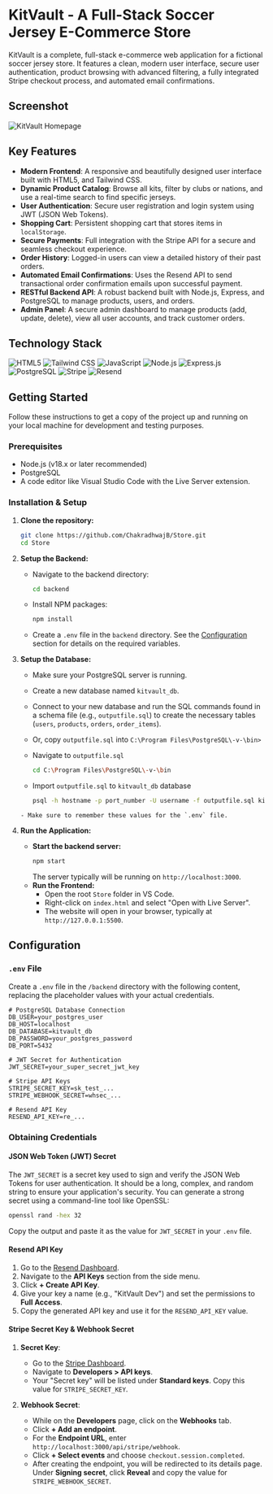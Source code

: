 # KitVault - A Full-Stack Soccer Jersey E-Commerce Store

KitVault is a complete, full-stack e-commerce web application for a fictional soccer jersey store. It features a clean, modern user interface, secure user authentication, product browsing with advanced filtering, a fully integrated Stripe checkout process, and automated email confirmations.

## Screenshot

![KitVault Homepage](https://i.postimg.cc/1RkL7m5w/localhost-5500-index-html.png)

## Key Features

- **Modern Frontend**: A responsive and beautifully designed user interface built with HTML5, and Tailwind CSS.
- **Dynamic Product Catalog**: Browse all kits, filter by clubs or nations, and use a real-time search to find specific jerseys.
- **User Authentication**: Secure user registration and login system using JWT (JSON Web Tokens).
- **Shopping Cart**: Persistent shopping cart that stores items in `localStorage`.
- **Secure Payments**: Full integration with the Stripe API for a secure and seamless checkout experience.
- **Order History**: Logged-in users can view a detailed history of their past orders.
- **Automated Email Confirmations**: Uses the Resend API to send transactional order confirmation emails upon successful payment.
- **RESTful Backend API**: A robust backend built with Node.js, Express, and PostgreSQL to manage products, users, and orders.
- **Admin Panel**: A secure admin dashboard to manage products (add, update, delete), view all user accounts, and track customer orders.

## Technology Stack

![HTML5](https://img.shields.io/badge/HTML5-E34F26?style=for-the-badge&logo=html5&logoColor=white) ![Tailwind CSS](https://img.shields.io/badge/Tailwind_CSS-38B2AC?style=for-the-badge&logo=tailwind-css&logoColor=white) ![JavaScript](https://img.shields.io/badge/JavaScript-F7DF1E?style=for-the-badge&logo=javascript&logoColor=black) ![Node.js](https://img.shields.io/badge/Node.js-339933?style=for-the-badge&logo=nodedotjs&logoColor=white) ![Express.js](https://img.shields.io/badge/Express.js-000000?style=for-the-badge&logo=express&logoColor=white) ![PostgreSQL](https://img.shields.io/badge/PostgreSQL-336791?style=for-the-badge&logo=postgresql&logoColor=white) ![Stripe](https://img.shields.io/badge/Stripe-626CD9?style=for-the-badge&logo=stripe&logoColor=white) ![Resend](https://img.shields.io/badge/Resend-4F4F4F?style=for-the-badge)

## Getting Started

Follow these instructions to get a copy of the project up and running on your local machine for development and testing purposes.

### Prerequisites

- Node.js (v18.x or later recommended)
- PostgreSQL
- A code editor like Visual Studio Code with the Live Server extension.

### Installation & Setup

1.  **Clone the repository:**

    ```bash
    git clone https://github.com/ChakradhwajB/Store.git
    cd Store
    ```

2.  **Setup the Backend:**

    - Navigate to the backend directory:
      ```bash
      cd backend
      ```
    - Install NPM packages:
      ```bash
      npm install
      ```
    - Create a `.env` file in the `backend` directory. See the [Configuration](#configuration) section for details on the required variables.

3.  **Setup the Database:**

    - Make sure your PostgreSQL server is running.
    - Create a new database named `kitvault_db`.
    - Connect to your new database and run the SQL commands found in a schema file (e.g., `outputfile.sql`) to create the necessary tables (`users`, `products`, `orders`, `order_items`).
      
    - Or, copy `outputfile.sql` into `C:\Program Files\PostgreSQL\-v-\bin>`
    - Navigate to `outputfile.sql`
       ```bash
       cd C:\Program Files\PostgreSQL\-v-\bin
      ```
     - Import `outputfile.sql` to `kitvault_db` database
       ```bash
       psql -h hostname -p port_number -U username -f outputfile.sql kitvault_db
      ```
      - Make sure to remember these values for the `.env` file.

4.  **Run the Application:**
    - **Start the backend server:**
      ```bash
      npm start
      ```
      The server typically will be running on `http://localhost:3000`.
    - **Run the Frontend:**
      - Open the root `Store` folder in VS Code.
      - Right-click on `index.html` and select "Open with Live Server".
      - The website will open in your browser, typically at `http://127.0.0.1:5500`.

## Configuration

### `.env` File

Create a `.env` file in the `/backend` directory with the following content, replacing the placeholder values with your actual credentials.

```env
# PostgreSQL Database Connection
DB_USER=your_postgres_user
DB_HOST=localhost
DB_DATABASE=kitvault_db
DB_PASSWORD=your_postgres_password
DB_PORT=5432

# JWT Secret for Authentication
JWT_SECRET=your_super_secret_jwt_key

# Stripe API Keys
STRIPE_SECRET_KEY=sk_test_...
STRIPE_WEBHOOK_SECRET=whsec_...

# Resend API Key
RESEND_API_KEY=re_...
```

### Obtaining Credentials

#### JSON Web Token (JWT) Secret

The `JWT_SECRET` is a secret key used to sign and verify the JSON Web Tokens for user authentication. It should be a long, complex, and random string to ensure your application's security. You can generate a strong secret using a command-line tool like OpenSSL:

```bash
openssl rand -hex 32
```

Copy the output and paste it as the value for `JWT_SECRET` in your `.env` file.

#### Resend API Key

1.  Go to the [Resend Dashboard](https://resend.com/login).
2.  Navigate to the **API Keys** section from the side menu.
3.  Click **+ Create API Key**.
4.  Give your key a name (e.g., "KitVault Dev") and set the permissions to **Full Access**.
5.  Copy the generated API key and use it for the `RESEND_API_KEY` value.

#### Stripe Secret Key & Webhook Secret

1.  **Secret Key**:

    - Go to the [Stripe Dashboard](https://dashboard.stripe.com/login).
    - Navigate to **Developers > API keys**.
    - Your "Secret key" will be listed under **Standard keys**. Copy this value for `STRIPE_SECRET_KEY`.

2.  **Webhook Secret**:
    - While on the **Developers** page, click on the **Webhooks** tab.
    - Click **+ Add an endpoint**.
    - For the **Endpoint URL**, enter `http://localhost:3000/api/stripe/webhook`.
    - Click **+ Select events** and choose `checkout.session.completed`.
    - After creating the endpoint, you will be redirected to its details page. Under **Signing secret**, click **Reveal** and copy the value for `STRIPE_WEBHOOK_SECRET`.
